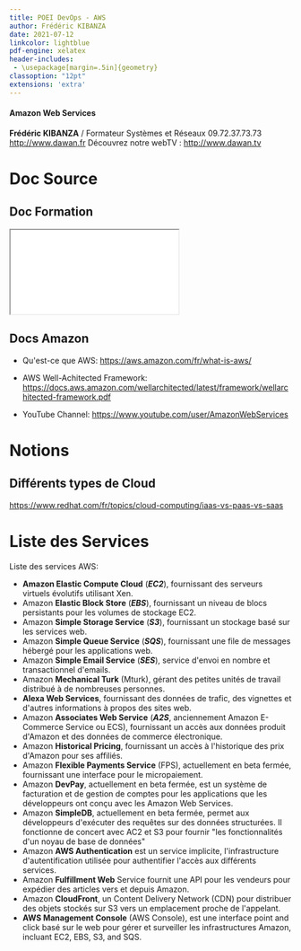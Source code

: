 ```yaml
---
title: POEI DevOps - AWS
author: Frédéric KIBANZA
date: 2021-07-12
linkcolor: lightblue
pdf-engine: xelatex
header-includes:
 - \usepackage[margin=.5in]{geometry}
classoption: "12pt"
extensions: 'extra'
---
```

<link rel="icon" href="favicon.png" type="image/png" />
<meta name="viewport" content="width=device-width, initial-scale=1.0">


#### Amazon Web Services

**Frédéric KIBANZA** / Formateur Systèmes et Réseaux
09.72.37.73.73
http://www.dawan.fr
Découvrez notre webTV : http://www.dawan.tv

# Doc Source

## Doc Formation

<iframe src="2021-07-12-POEI-AWS/Frederic_Kibanza_Support_AWS_Init.pdf" width="fit-content"  height="fit-content" allowfullscreen="yes"></iframe>


## Docs Amazon

- Qu'est-ce que AWS: <https://aws.amazon.com/fr/what-is-aws/>

- AWS Well-Achitected Framework: <https://docs.aws.amazon.com/wellarchitected/latest/framework/wellarchitected-framework.pdf>

- YouTube Channel: <https://www.youtube.com/user/AmazonWebServices>




# Notions

## Différents types de Cloud

<https://www.redhat.com/fr/topics/cloud-computing/iaas-vs-paas-vs-saas>


# Liste des Services

Liste des services AWS:

- **Amazon Elastic Compute Cloud** (***EC2***), fournissant des serveurs virtuels évolutifs utilisant Xen.
- Amazon **Elastic Block Store** (***EBS***), fournissant un niveau de blocs persistants pour les volumes de stockage EC2.
- Amazon **Simple Storage Service** (***S3***), fournissant un stockage basé sur les services web.
- Amazon **Simple Queue Service** (***SQS***), fournissant une file de messages hébergé pour les applications web.
- Amazon **Simple Email Service** (***SES***), service d'envoi en nombre et transactionnel d'emails.
- Amazon **Mechanical Turk** (Mturk), gérant des petites unités de travail distribué à de nombreuses personnes.
- **Alexa Web Services**, fournissant des données de trafic, des vignettes et d'autres informations à propos des sites web.
- Amazon **Associates Web Service** (***A2S***, anciennement Amazon E-Commerce Service ou ECS), fournissant un accès aux données produit d'Amazon et des données de commerce électronique.
- Amazon **Historical Pricing**, fournissant un accès à l'historique des prix d'Amazon pour ses affiliés.
- Amazon **Flexible Payments Service** (FPS), actuellement en beta fermée, fournissant une interface pour le micropaiement.
- Amazon **DevPay**, actuellement en beta fermée, est un système de facturation et de gestion de comptes pour les applications que les développeurs ont conçu avec les Amazon Web Services.
- Amazon **SimpleDB**, actuellement en beta fermée, permet aux développeurs d'exécuter des requêtes sur des données structurées. Il fonctionne de concert avec AC2 et S3 pour fournir "les fonctionnalités d'un noyau de base de données"
- Amazon **AWS Authentication** est un service implicite, l'infrastructure d'autentification utilisée pour authentifier l'accès aux différents services.
- Amazon **Fulfillment Web** Service fournit une API pour les vendeurs pour expédier des articles vers et depuis Amazon.
- Amazon **CloudFront**, un Content Delivery Network (CDN) pour distribuer des objets stockés sur S3 vers un emplacement proche de l'appelant.
- **AWS Management Console** (AWS Console), est une interface point and click basé sur le web pour gérer et surveiller les infrastructures Amazon, incluant EC2, EBS, S3, and SQS.

